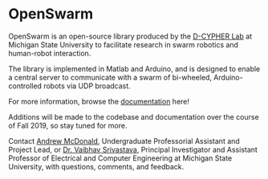 # OpenSwarm

OpenSwarm is an open-source library produced by the [D-CYPHER Lab](https://www.egr.msu.edu/d-cypher/) at Michigan State University to facilitate research in swarm robotics and human-robot interaction.

The library is implemented in Matlab and Arduino, and is designed to enable a central server to communicate with a swarm of bi-wheeled, Arduino-controlled robots via UDP broadcast.

For more information, browse the [documentation](Docs/00-Table-of-Contents.md) here!

Additions will be made to the codebase and documentation over the course of Fall 2019, so stay tuned for more.

Contact [Andrew McDonald](mailto:mcdon499@msu.edu), Undergraduate Professorial Assistant and Project Lead, or [Dr. Vaibhav Srivastava](mailto:vaibhav@egr.msu.edu), Principal Investigator and Assistant Professor of Electrical and Computer Engineering at Michigan State University, with questions, comments, and feedback.
